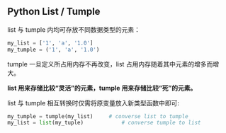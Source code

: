 ## Python List / Tumple

list 与 tumple 内均可存放不同数据类型的元素：

```python
my_list = ['1', 'a', '1.0']
my_tumple = ('1', 'a', '1.0')
```

tumple 一旦定义所占用内存不再改变，list 占用内存随着其中元素的增多而增大。

**list 用来存储比较“灵活”的元素，tumple 用来存储比较“死”的元素。**

list 与 tumple 相互转换时仅需将原变量放入新类型函数中即可:

```python
my_tumple = tumple(my_list)		# converse list to tumple
my_list = list(my_tuple)			# converse tumple to list
```

